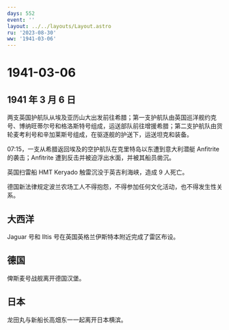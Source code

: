 ```yaml
---
days: 552
event: ''
layout: ../../layouts/Layout.astro
ru: '2023-08-30'
ww: '1941-03-06'
---
```


# 1941-03-06

## 1941 年 3 月 6 日

两支英国护航队从埃及亚历山大出发前往希腊；第一支护航队由英国巡洋舰约克号、博纳旺蒂尔号和格洛斯特号组成，运送部队前往增援希腊；第二支护航队由货轮麦考利号和辛加莱斯号组成，在驱逐舰的护送下，运送坦克和装备。

07:15，一支从希腊返回埃及的空护航队在克里特岛以东遭到意大利潜艇
Anfitrite 的袭击；Anfitrite 遭到反击并被迫浮出水面，并被其船员凿沉。

英国扫雷船 HMT Keryado 触雷沉没于英吉利海峡，造成 9 人死亡。

德国新法律规定波兰农场工人不得抱怨，不得参加任何文化活动，也不得发生性关系。

## 大西洋

Jaguar 号和 Iltis 号在英国英格兰伊斯特本附近完成了雷区布设。

## 德国

俾斯麦号战舰离开德国汉堡。

## 日本

龙田丸与新船长高畑东一一起离开日本横滨。